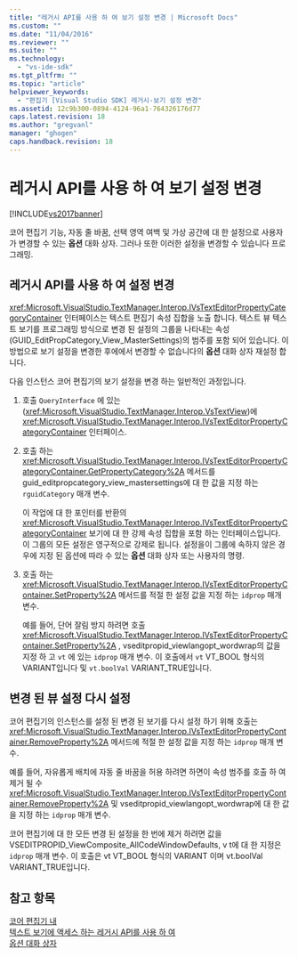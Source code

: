 ```yaml
---
title: "레거시 API를 사용 하 여 보기 설정 변경 | Microsoft Docs"
ms.custom: ""
ms.date: "11/04/2016"
ms.reviewer: ""
ms.suite: ""
ms.technology: 
  - "vs-ide-sdk"
ms.tgt_pltfrm: ""
ms.topic: "article"
helpviewer_keywords: 
  - "편집기 [Visual Studio SDK] 레거시-보기 설정 변경"
ms.assetid: 12c9b300-0894-4124-96a1-764326176d77
caps.latest.revision: 18
ms.author: "gregvanl"
manager: "ghogen"
caps.handback.revision: 18
---
```

# 레거시 API를 사용 하 여 보기 설정 변경
[!INCLUDE[vs2017banner](../code-quality/includes/vs2017banner.md)]

코어 편집기 기능, 자동 줄 바꿈, 선택 영역 여백 및 가상 공간에 대 한 설정으로 사용자가 변경할 수 있는  **옵션** 대화 상자.  그러나 또한 이러한 설정을 변경할 수 있습니다 프로그래밍.  
  
## 레거시 API를 사용 하 여 설정 변경  
 <xref:Microsoft.VisualStudio.TextManager.Interop.IVsTextEditorPropertyCategoryContainer> 인터페이스는 텍스트 편집기 속성 집합을 노출 합니다.  텍스트 뷰 텍스트 보기를 프로그래밍 방식으로 변경 된 설정의 그룹을 나타내는 속성 \(GUID\_EditPropCategory\_View\_MasterSettings\)의 범주를 포함 되어 있습니다.  이 방법으로 보기 설정을 변경한 후에에서 변경할 수 없습니다의  **옵션** 대화 상자 재설정 합니다.  
  
 다음 인스턴스 코어 편집기의 보기 설정을 변경 하는 일반적인 과정입니다.  
  
1.  호출 `QueryInterface` 에 있는 \(<xref:Microsoft.VisualStudio.TextManager.Interop.VsTextView>\)에 <xref:Microsoft.VisualStudio.TextManager.Interop.IVsTextEditorPropertyCategoryContainer> 인터페이스.  
  
2.  호출 하는 <xref:Microsoft.VisualStudio.TextManager.Interop.IVsTextEditorPropertyCategoryContainer.GetPropertyCategory%2A> 메서드를 guid\_editpropcategory\_view\_mastersettings에 대 한 값을 지정 하는 `rguidCategory` 매개 변수.  
  
     이 작업에 대 한 포인터를 반환의 <xref:Microsoft.VisualStudio.TextManager.Interop.IVsTextEditorPropertyCategoryContainer> 보기에 대 한 강제 속성 집합을 포함 하는 인터페이스입니다.  이 그룹의 모든 설정은 영구적으로 강제로 됩니다.  설정을이 그룹에 속하지 않은 경우에 지정 된 옵션에 따라 수 있는  **옵션** 대화 상자 또는 사용자의 명령.  
  
3.  호출 하는 <xref:Microsoft.VisualStudio.TextManager.Interop.IVsTextEditorPropertyContainer.SetProperty%2A> 메서드를 적절 한 설정 값을 지정 하는 `idprop` 매개 변수.  
  
     예를 들어, 단어 잘림 방지 하려면 호출 <xref:Microsoft.VisualStudio.TextManager.Interop.IVsTextEditorPropertyContainer.SetProperty%2A> , vseditpropid\_viewlangopt\_wordwrap의 값을 지정 하 고 `vt` 에 있는 `idprop` 매개 변수.  이 호출에서 `vt` VT\_BOOL 형식의 VARIANT입니다 및 `vt.boolVal` VARIANT\_TRUE입니다.  
  
## 변경 된 뷰 설정 다시 설정  
 코어 편집기의 인스턴스를 설정 된 변경 된 보기를 다시 설정 하기 위해 호출는 <xref:Microsoft.VisualStudio.TextManager.Interop.IVsTextEditorPropertyContainer.RemoveProperty%2A> 메서드에 적절 한 설정 값을 지정 하는 `idprop` 매개 변수.  
  
 예를 들어, 자유롭게 배치에 자동 줄 바꿈을 허용 하려면 하면이 속성 범주를 호출 하 여 제거 될 수 <xref:Microsoft.VisualStudio.TextManager.Interop.IVsTextEditorPropertyContainer.RemoveProperty%2A> 및 vseditpropid\_viewlangopt\_wordwrap에 대 한 값을 지정 하는 `idprop` 매개 변수.  
  
 코어 편집기에 대 한 모든 변경 된 설정을 한 번에 제거 하려면 값을 VSEDITPROPID\_ViewComposite\_AllCodeWindowDefaults, v t에 대 한 지정은 `idprop` 매개 변수.  이 호출은 vt VT\_BOOL 형식의 VARIANT 이며 vt.boolVal VARIANT\_TRUE입니다.  
  
## 참고 항목  
 [코어 편집기 내](../extensibility/inside-the-core-editor.md)   
 [텍스트 보기에 액세스 하는 레거시 API를 사용 하 여](../extensibility/accessing-thetext-view-by-using-the-legacy-api.md)   
 [옵션 대화 상자](../ide/reference/options-dialog-box-visual-studio.md)